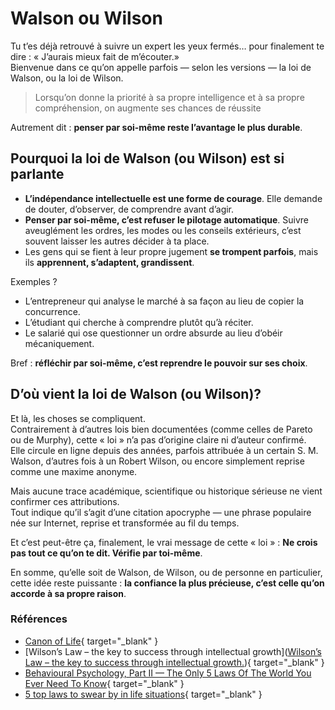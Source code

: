 # Walson ou Wilson

Tu t’es déjà retrouvé à suivre un expert les yeux fermés… pour finalement te dire : « J’aurais mieux fait de m’écouter.»  
Bienvenue dans ce qu’on appelle parfois — selon les versions — la loi de Walson, ou la loi de Wilson.

> Lorsqu’on donne la priorité à sa propre intelligence et à sa propre compréhension, on augmente ses chances de réussite  

Autrement dit : **penser par soi-même reste l’avantage le plus durable**.

## Pourquoi la loi de Walson (ou Wilson) est si parlante

* **L’indépendance intellectuelle est une forme de courage**. Elle demande de douter, d’observer, de comprendre avant d’agir.
* **Penser par soi-même, c’est refuser le pilotage automatique**. Suivre aveuglément les ordres, les modes ou les conseils extérieurs, c’est souvent laisser les autres décider à ta place.
* Les gens qui se fient à leur propre jugement **se trompent parfois**, mais ils **apprennent, s’adaptent, grandissent**.

Exemples ?

* L’entrepreneur qui analyse le marché à sa façon au lieu de copier la concurrence.
* L’étudiant qui cherche à comprendre plutôt qu’à réciter.
* Le salarié qui ose questionner un ordre absurde au lieu d’obéir mécaniquement.

Bref : **réfléchir par soi-même, c’est reprendre le pouvoir sur ses choix**.

## D’où vient la loi de Walson (ou Wilson)?

Et là, les choses se compliquent.  
Contrairement à d’autres lois bien documentées (comme celles de Pareto ou de Murphy), cette « loi » n’a pas d’origine claire ni d’auteur confirmé.  
Elle circule en ligne depuis des années, parfois attribuée à un certain S. M. Walson, d’autres fois à un Robert Wilson, ou encore simplement reprise comme une maxime anonyme.  

Mais aucune trace académique, scientifique ou historique sérieuse ne vient confirmer ces attributions.  
Tout indique qu’il s’agit d’une citation apocryphe — une phrase populaire née sur Internet, reprise et transformée au fil du temps.  

Et c’est peut-être ça, finalement, le vrai message de cette « loi » : **Ne crois pas tout ce qu’on te dit. Vérifie par toi-même**.  

En somme, qu’elle soit de Walson, de Wilson, ou de personne en particulier, cette idée reste puissante : **la confiance la plus précieuse, c’est celle qu’on accorde à sa propre raison**.

### Références

* [Canon of Life](https://canonish.com/working-smarter-with-walsons-law/){ target="_blank" }
* [Wilson’s Law – the key to success through intellectual growth]([Wilson’s Law – the key to success through intellectual growth.](https://trojanczyk.eu/wilsons-law/)){ target="_blank" }
* [Behavioural Psychology, Part II — The Only 5 Laws Of The World You Ever Need To Know](https://udaypb.medium.com/the-only-5-laws-of-the-world-you-ever-need-to-know-59c5ae7b4ab7){ target="_blank" }
* [5 top laws to swear by in life situations](https://medium.com/@sumanas27/5-top-laws-to-swear-by-in-life-situations-7722deea4daa){ target="_blank" }
